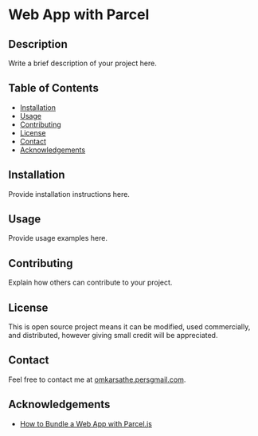 # Web App with Parcel
## Description
Write a brief description of your project here.
## Table of Contents
- [Installation](#installation)
- [Usage](#usage)
- [Contributing](#contributing)
- [License](#license)
- [Contact](#contact)
- [Acknowledgements](#acknowledgements)
## Installation
Provide installation instructions here.
## Usage
Provide usage examples here.
## Contributing
Explain how others can contribute to your project.
## License
This is open source project means it can be modified, used commercially, and distributed, however giving small credit will be appreciated.
## Contact
Feel free to contact me at [omkarsathe.persgmail.com](mailto:omkarsathe.pers@gmail.com?subject=Feedback%20about%20Web%20App%20with%20Parcel!&body=Please%20share%20your%20feedback%20below:%0A%0A-------------------------------------%0A%0A[Your%20Reply%20Here]%0A%0A--------------------------------------%0A%0AGitHub%20Repository:%20https://github.com/omkarsathe01/web-app-with-parcel).
## Acknowledgements
- [How to Bundle a Web App with Parcel.js](https://www.digitalocean.com/community/tutorials/how-to-bundle-a-web-app-with-parcel-js)